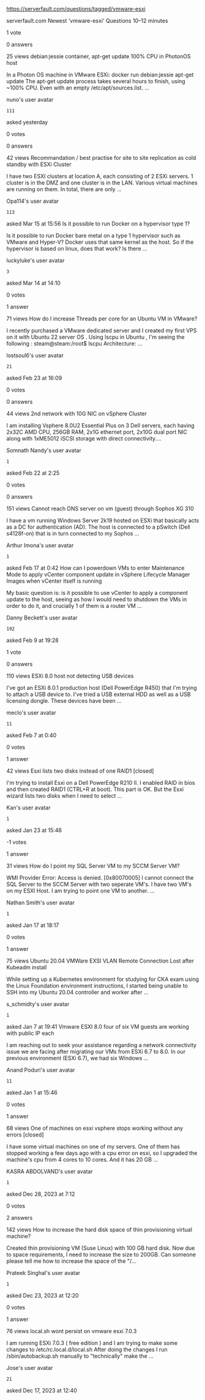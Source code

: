 
https://serverfault.com/questions/tagged/vmware-esxi

 serverfault.com
Newest 'vmware-esxi' Questions
10–12 minutes

1 vote

0 answers

25 views
debian:jessie container, apt-get update 100% CPU in PhotonOS host

In a Photon OS machine in VMware ESXi: docker run debian:jessie apt-get update The apt-get update process takes several hours to finish, using ~100% CPU. Even with an empty /etc/apt/sources.list. ...

nuno's user avatar

    111

asked yesterday

0 votes

0 answers

42 views
Recommandation / best practise for site to site replication as cold standby with ESXi Cluster

I have two ESXI clusters at location A, each consisting of 2 ESXi servers. 1 cluster is in the DMZ and one cluster is in the LAN. Various virtual machines are running on them. In total, there are only ...

Opa114's user avatar

    113

asked Mar 15 at 15:56
Is it possible to run Docker on a hypervisor type 1?

Is it possible to run Docker bare metal on a type 1 hypervisor such as VMware and Hyper-V? Docker uses that same kernel as the host. So if the hypervisor is based on linux, does that work? Is there ...

luckyluke's user avatar

    3

asked Mar 14 at 14:10

0 votes

1 answer

71 views
How do I increase Threads per core for an Ubuntu VM in VMware?

I recently purchased a VMware dedicated server and I created my first VPS on it with Ubuntu 22 server OS . Using lscpu in Ubuntu , I'm seeing the following : steam@steam:/root$ lscpu Architecture: ...

lostsoul6's user avatar

    21

asked Feb 23 at 16:09

0 votes

0 answers

44 views
2nd network with 10G NIC on vSphere Cluster

I am installing Vsphere 8.0U2 Essential Plus on 3 Dell servers, each having 2x32C AMD CPU, 256GB RAM, 2x1G ethernet port, 2x10G dual port NIC along with 1xME5012 iSCSI storage with direct connectivity....

Somnath Nandy's user avatar

    1

asked Feb 22 at 2:25

0 votes

0 answers

151 views
Cannot reach DNS server on vm (guest) through Sophos XG 310

I have a vm running Windows Server 2k19 hosted on ESXi that basically acts as a DC for authentication (AD). The host is connected to a pSwitch (Dell s4128f-on) that is in turn connected to my Sophos ...

Arthur Imona's user avatar

    1

asked Feb 17 at 0:42
How can I powerdown VMs to enter Maintenance Mode to apply vCenter component update in vSphere Lifecycle Manager Images when vCenter itself is running

My basic question is: is it possible to use vCenter to apply a component update to the host, seeing as how I would need to shutdown the VMs in order to do it, and crucially 1 of them is a router VM ...

Danny Beckett's user avatar

    192

asked Feb 9 at 19:28

1 vote

0 answers

110 views
ESXi 8.0 host not detecting USB devices

I've got an ESXi 8.0.1 production host (Dell PowerEdge R450) that I'm trying to attach a USB device to.  I've tried a USB external HDD as well as a USB licensing dongle.  These devices have been ...

meclo's user avatar

    11

asked Feb 7 at 0:40

0 votes

1 answer

42 views
Esxi lists two disks instead of one RAID1 [closed]

I'm trying to install Esxi on a Dell PowerEdge R210 II. I enabled RAID in bios and then created RAID1 (CTRL+R at boot). This part is OK. But the Esxi wizard lists two disks when I need to select ...

Kan's user avatar

    1

asked Jan 23 at 15:46

-1 votes

1 answer

31 views
How do I point my SQL Server VM to my SCCM Server VM?

WMI Provider Error: Access is denied. [0x80070005] I cannot connect the SQL Server to the SCCM Server with two seperate VM's. I have two VM's on my ESXI Host. I am trying to point one VM to another. ...

Nathan Smith's user avatar

    1

asked Jan 17 at 18:17

0 votes

1 answer

75 views
Ubuntu 20.04 VMWare EXSI VLAN Remote Connection Lost after Kubeadm install

While setting up a Kubernetes environment for studying for CKA exam using the Linux Foundation environment instructions, I started being unable to SSH into my Ubuntu 20.04 controller and worker after ...

s_schmidty's user avatar

    1

asked Jan 7 at 19:41
Vmware ESXI 8.0 four of six VM guests are working with public IP each

I am reaching out to seek your assistance regarding a network connectivity issue we are facing after migrating our VMs from ESXi 6.7 to 8.0. In our previous environment (ESXi 6.7), we had six Windows ...

Anand Poduri's user avatar

    11

asked Jan 1 at 15:46

0 votes

1 answer

68 views
One of machines on esxi vsphere stops working without any errors [closed]

I have some virtual machines on one of my servers. One of them has stopped working a few days ago with a cpu error on esxi, so I upgraded the machine's cpu from 4 cores to 10 cores. And it has 20 GB ...

KASRA ABDOLVAND's user avatar

    1

asked Dec 28, 2023 at 7:12

0 votes

2 answers

142 views
How to increase the hard disk space of thin provisioning virtual machine?

Created thin provisioning VM (Suse Linux) with 100 GB hard disk. Now due to space requirements, I need to increase the size to 200GB. Can someone please tell me how to increase the space of the "/...

Prateek Singhal's user avatar

    1

asked Dec 23, 2023 at 12:20

0 votes

1 answer

76 views
local.sh wont persist on vmware esxi 7.0.3

I am running ESXi 7.0.3 ( free edition ) and I am trying to make some changes to /etc/rc.local.d/local.sh After doing the changes I run /sbin/autobackup.sh manually to "technically" make the ...

Jose's user avatar

    21

asked Dec 17, 2023 at 12:40

